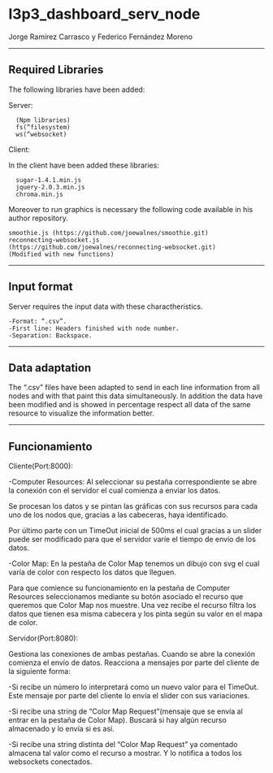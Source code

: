
l3p3_dashboard_serv_node
========================

Jorge Ramírez Carrasco y Federico Fernández Moreno
* * *

Required Libraries
--------

The following libraries have been added:

  Server: 

      (Npm libraries)
      fs(“filesystem)  
      ws(“websocket)

Client:

In the client have been added these libraries:

      sugar-1.4.1.min.js
      jquery-2.0.3.min.js
      chroma.min.js
      
Moreover to run graphics is necessary the following code available in his author repository.

    smoothie.js (https://github.com/joewalnes/smoothie.git)
    reconnecting-websocket.js
    (https://github.com/joewalnes/reconnecting-websocket.git)
    (Modified with new functions)

* * *

Input format
--------

Server requires the input data with these charactheristics.

    -Format: “.csv”.
    -First line: Headers finished with node number.
    -Separation: Backspace.

* * *
Data adaptation
--------

The “.csv” files have been adapted to send in each line information from all nodes and with that paint this data simultaneously. In addition the data have been modified and is showed in percentage respect all data of the same resource to visualize the information better. 
* * *
Funcionamiento
--------

Cliente(Port:8000):

-Computer Resources: Al seleccionar su pestaña correspondiente se abre la conexión con el servidor el cual comienza a enviar los datos.
 
Se procesan los datos y se pintan las gráficas con sus recursos para cada uno de los nodos que, gracias a las cabeceras, haya identificado.

Por último parte con un TimeOut inicial de 500ms el cual gracias a un slider puede ser modificado para que el servidor varíe el tiempo de envío de los datos.



-Color Map: En la pestaña de Color Map tenemos un dibujo con svg el cual varía de color con respecto los datos que lleguen. 

Para que comience su funcionamiento en la pestaña de Computer Resources seleccionamos mediante su botón asociado el recurso que queremos que Color Map nos muestre.
Una vez recibe el recurso filtra los datos que tienen esa misma cabecera y los pinta según su valor en el mapa de color.

Servidor(Port:8080): 

Gestiona las conexiones de ambas pestañas. 
Cuando se abre la conexión comienza el envío de datos.
Reacciona a mensajes por parte del cliente de la siguiente forma:


-Si recibe un número lo interpretará como un nuevo valor para el TimeOut. Este mensaje por parte del cliente lo envía el slider con sus variaciones.

-Si recibe una string de “Color Map Request”(mensaje que se envía al entrar en la pestaña de Color Map). Buscará si hay algún recurso almacenado y lo envía si es así.

-Si recibe una string distinta del “Color Map Request” ya comentado almacena tal valor como el recurso a mostrar. Y lo notifica a todos los websockets conectados.




